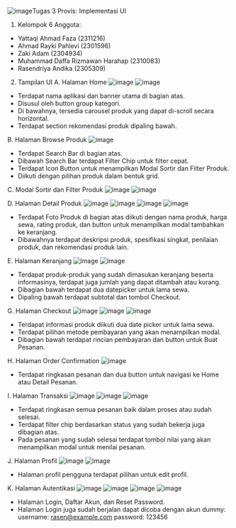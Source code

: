 ![image](https://github.com/user-attachments/assets/275df2db-79ba-4f9f-a42d-90be05e29062)Tugas 3 Provis: Implementasi UI
1. Kelompok 6
Anggota:
- Yattaqi Ahmad Faza (2311216)
- Ahmad Rayki Pahlevi (2301596)
- Zaki Adam (2304934)
- Muhammad Daffa Rizmawan Harahap (2310083)
- Rasendriya Andika (2305309)

2. Tampilan UI
A. Halaman Home
![image](https://github.com/user-attachments/assets/7b7511e7-63bd-4423-925e-b203c737dd0e)
![image](https://github.com/user-attachments/assets/968bf1d4-4903-4b0b-8fe5-8a02aacb5250)
- Terdapat nama aplikasi dan banner utama di bagian atas.
- Disusul oleh button group kategori.
- Di bawahnya, tersedia carousel produk yang dapat di-scroll secara horizontal.
- Terdapat section rekomendasi produk dipaling bawah.

B. Halaman Browse Produk
![image](https://github.com/user-attachments/assets/53bafae2-31ac-407d-b35b-59428576c607)
- Terdapat Search Bar di bagian atas.
- Dibawah Search Bar terdapat Filter Chip untuk filter cepat.
- Terdapat Icon Button untuk menampilkan Modal Sortir dan Filter Produk.
- Diikuti dengan pilihan produk dalam bentuk grid.

C. Modal Sortir dan Filter Produk
![image](https://github.com/user-attachments/assets/100e1cad-e590-4568-9aea-fda08880cfd4)
![image](https://github.com/user-attachments/assets/fa4b5777-a84b-4dda-baed-6aec25d6244c)

D. Halaman Detail Produk
![image](https://github.com/user-attachments/assets/0a5a9e70-aea8-4f2e-b420-f510d4ea86db)
![image](https://github.com/user-attachments/assets/6f9e6c3d-0232-4263-964b-8f521e9a18ce)
![image](https://github.com/user-attachments/assets/76febb91-1af0-4a7e-9154-085c1bb8e146)
![image](https://github.com/user-attachments/assets/d2c0756d-c48d-41b5-b725-6be02895fcb7)
- Terdapat Foto Produk di bagian atas diikuti dengan nama produk, harga sewa, rating produk, dan button untuk menampilkan modal tambahkan ke keranjang.
- Dibawahnya terdapat deskripsi produk, spesifikasi singkat, penilaian produk, dan rekomendasi produk lain.

E. Halaman Keranjang
![image](https://github.com/user-attachments/assets/eb05be0a-07a9-497e-ae09-7bfb6aa63f2f)
![image](https://github.com/user-attachments/assets/7adcb393-bcc5-4e8d-a124-00150765f205)
- Terdapat produk-produk yang sudah dimasukan keranjang beserta informasinya, terdapat juga jumlah yang dapat ditambah atau kurang.
- Dibagian bawah terdapat dua datepicker untuk lama sewa.
- Dipaling bawah terdapat subtotal dan tombol Checkout.

G. Halaman Checkout
![image](https://github.com/user-attachments/assets/12105efc-7d5b-4f0a-9d6d-a9202120d09a)
![image](https://github.com/user-attachments/assets/4df04c28-a02a-4e4f-88f0-9b62c94ee641)
![image](https://github.com/user-attachments/assets/17fe863b-a9e3-4764-92da-6e50e48e9937)
- Terdapat informasi produk diikuti dua date picker untuk lama sewa.
- Terdapat pilihan metode pembayaran yang akan menampilkan modal.
- Dibagian bawah terdapat rincian pembayaran dan button untuk Buat Pesanan.

H. Halaman Order Confirmation
![image](https://github.com/user-attachments/assets/fedf6094-70e1-4b50-817a-4c3c97bec225)
- Terdapat ringkasan pesanan dan dua button untuk navigasi ke Home atau Detail Pesanan.

I. Halaman Transaksi
![image](https://github.com/user-attachments/assets/0f63df20-4a08-4e52-813a-067e15602c63)
![image](https://github.com/user-attachments/assets/23535a4e-31b5-42ea-bddc-0e63d09a213e)
![image](https://github.com/user-attachments/assets/162e19f1-0186-47ef-bc46-9e129f5fcd16)
- Terdapat ringkasan semua pesanan baik dalam proses atau sudah selesai.
- Terdapat filter chip berdasarkan status yang sudah bekerja juga dibagian atas.
- Pada pesanan yang sudah selesai terdapat tombol nilai yang akan menampilkan modal untuk menilai pesanan.

J. Halaman Profil
![image](https://github.com/user-attachments/assets/03b43432-cfd1-4bf2-a171-3dcfc8fff366)
![image](https://github.com/user-attachments/assets/aa47b13d-59e6-4421-99f0-20e1c957feb1)
- Halaman profil pengguna terdapat pilihan untuk edit profil.

K. Halaman Autentikasi
![image](https://github.com/user-attachments/assets/d6a5f362-6f44-431c-9122-c8caf5a38ff2)
![image](https://github.com/user-attachments/assets/86b85c14-91bd-4683-86bf-59c99cb42690)
![image](https://github.com/user-attachments/assets/12b2ac7f-e622-4661-9f52-ce918fcec03b)
![image](https://github.com/user-attachments/assets/8b548bad-1be0-43ee-99dd-c3cd5be3b593)
- Halaman Login, Daftar Akun, dan Reset Password.
- Halaman Login juga sudah berjalan dapat dicoba dengan akun dummy:
  username: rasen@example.com password: 123456
  
  















